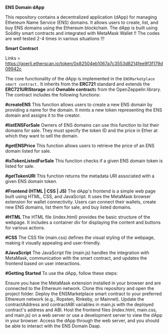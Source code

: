 **ENS Domain dApp**

This repository contains a decentralized application (dApp) for managing Ethereum Name Service (ENS) domains. It allows users to create, list, and buy ENS domains using the Ethereum blockchain. The dApp is built using Solidity smart contracts and integrated with MetaMask Wallet !! The codes are well tested 2-4 times in various situations !!!

**Smart Contract** 

Links = https://goerli.etherscan.io/token/0x82504eb1067a7c3553d8214fee9f3f179d09942c

The core functionality of the dApp is implemented in the ```ENSMarketplace smart contract.``` It inherits from the **ERC721** standard and extends the **ERC721URIStorage** and **Ownable contract**s from the OpenZeppelin library. The contract includes the following functions:

**#createENS**
This function allows users to create a new ENS domain by providing a name for the domain. It mints a new token representing the ENS domain and assigns it to the creator.

**#listENSForSale**
Owners of ENS domains can use this function to list their domains for sale. They must specify the token ID and the price in Ether at which they want to sell the domain.

**#getENSPrice**
This function allows users to retrieve the price of an ENS domain listed for sale.

**#isTokenListedForSale**
This function checks if a given ENS domain token is listed for sale.

**#getTokenURI**
This function returns the metadata URI associated with a given ENS domain token.

**#Frontend (HTML | CSS | JS)**
The dApp's frontend is a simple web page built using HTML, CSS, and JavaScript. It uses the MetaMask browser extension for wallet connectivity. Users can connect their wallets, create new ENS domains, list them for sale, and buy listed domains.

**#HTML**
The HTML file (index.html) provides the basic structure of the webpage. It includes a container div for displaying the content and buttons for various actions.

**#CSS**
The CSS file (main.css) defines the visual styling of the webpage, making it visually appealing and user-friendly.

**#JavaScript**
The JavaScript file (main.js) handles the integration with MetaMask, communication with the smart contract, and updates the frontend based on user interactions.

**#Getting Started**
To use the dApp, follow these steps:

Ensure you have the MetaMask extension installed in your browser and are connected to the Ethereum network.
Clone this repository and open the project folder.
Deploy the ENSMarketplace smart contract to your preferred Ethereum network (e.g., Ropsten, Rinkeby, or Mainnet).
Update the contractAddress and contractABI variables in main.js with the deployed contract's address and ABI.
Host the frontend files (index.html, main.css, and main.js) on a web server or use a development server to view the dApp in your browser.
Access the dApp through the web server, and you should be able to interact with the ENS Domain Daap.
